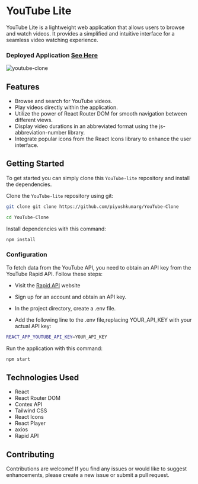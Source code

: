 # YouTube Lite

YouTube Lite is a lightweight web application that allows users to browse and watch videos. It provides a simplified and intuitive interface for a seamless video watching experience.

### Deployed Application [See Here](https://youtube-piy.netlify.app/)

![youtube-clone](https://github.com/piyushkumarg/YouTube-Clone/assets/83285872/49cebb77-6052-478a-b521-c63fd02d5bec)

## Features

- Browse and search for YouTube videos.
- Play videos directly within the application.
- Utilize the power of React Router DOM for smooth navigation between different views.
- Display video durations in an abbreviated format using the js-abbreviation-number library.
- Integrate popular icons from the React Icons library to enhance the user interface.

## Getting Started
To get started  you can simply clone this `YouTube-lite` repository and install the dependencies.

Clone the `YouTube-lite` repository using git:

```bash
git clone git clone https://github.com/piyushkumarg/YouTube-Clone

cd YouTube-Clone
```

Install dependencies with this command:
```bash
npm install
```
### Configuration
To fetch data from the YouTube API, you need to obtain an API key from the YouTube Rapid API. Follow these steps:

- Visit the  [Rapid API](https://rapidapi.com/) website

- Sign up for an account and obtain an API key.

- In the project directory, create a .env file.

- Add the following line to the .env file,replacing YOUR_API_KEY with your actual API key:

```bash
REACT_APP_YOUTUBE_API_KEY=YOUR_API_KEY
```

Run the application with this command:
```bash
npm start
```
## Technologies Used

* React
* React Router DOM
* Contex API
* Tailwind CSS
* React Icons
* React Player
* axios
* Rapid API

## Contributing
Contributions are welcome! If you find any issues or would like to suggest enhancements, please create a new issue or submit a pull request.
